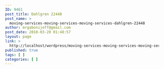 ```yaml
---
ID: 9461
post_title: Dahlgren 22448
post_name: >
  moving-services-moving-services-moving-services-dahlgren-22448
author: mrgabonijeff@gmail.com
post_date: 2018-03-28 01:48:57
layout: page
link: >
  http://localhost/wordpress/moving-services-moving-services-moving-services-dahlgren-22448/
published: true
tags: [ ]
categories: [ ]
---
```

